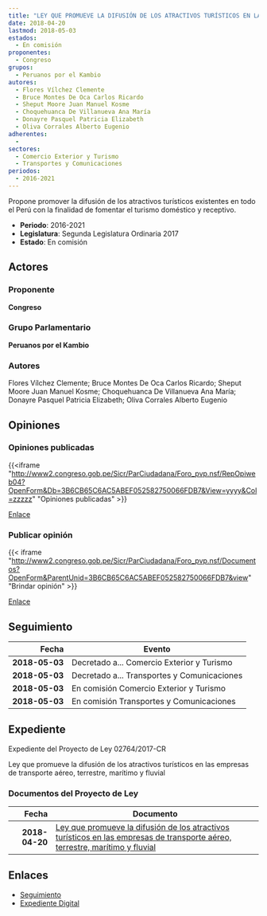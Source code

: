 ```yaml
---
title: "LEY QUE PROMUEVE LA DIFUSIÓN DE LOS ATRACTIVOS TURÍSTICOS EN LAS EMPRESAS DE TRANSPORTE AÉREO, TERRESTRE, MARÍTIMO Y FLUVIAL"
date: 2018-04-20
lastmod: 2018-05-03
estados: 
  - En comisión
proponentes: 
  - Congreso
grupos: 
  - Peruanos por el Kambio
autores: 
  - Flores Vílchez Clemente
  - Bruce Montes De Oca Carlos Ricardo
  - Sheput Moore Juan Manuel Kosme
  - Choquehuanca De Villanueva Ana María
  - Donayre Pasquel Patricia Elizabeth
  - Oliva Corrales Alberto Eugenio
adherentes: 
  - 
sectores: 
  - Comercio Exterior y Turismo
  - Transportes y Comunicaciones
periodos: 
  - 2016-2021
---
```


Propone promover la difusión de los atractivos turísticos existentes en todo el Perú con la finalidad de fomentar el turismo doméstico y receptivo.

- **Periodo**: 2016-2021
- **Legislatura**: Segunda Legislatura Ordinaria 2017
- **Estado**: En comisión

## Actores

### Proponente

**Congreso**

### Grupo Parlamentario

**Peruanos por el Kambio**

### Autores

Flores Vílchez Clemente; Bruce Montes De Oca Carlos Ricardo; Sheput Moore Juan Manuel Kosme; Choquehuanca De Villanueva Ana María; Donayre Pasquel Patricia Elizabeth; Oliva Corrales Alberto Eugenio


## Opiniones

### Opiniones publicadas

{{<iframe "http://www2.congreso.gob.pe/Sicr/ParCiudadana/Foro_pvp.nsf/RepOpiweb04?OpenForm&Db=3B6CB65C6AC5ABEF052582750066FDB7&View=yyyy&Col=zzzzz" "Opiniones publicadas" >}}

[Enlace](http://www2.congreso.gob.pe/Sicr/ParCiudadana/Foro_pvp.nsf/RepOpiweb04?OpenForm&Db=3B6CB65C6AC5ABEF052582750066FDB7&View=yyyy&Col=zzzzz)
### Publicar opinión

{{< iframe "http://www2.congreso.gob.pe/Sicr/ParCiudadana/Foro_pvp.nsf/Documentos?OpenForm&ParentUnid=3B6CB65C6AC5ABEF052582750066FDB7&view" "Brindar opinión" >}}

[Enlace](http://www2.congreso.gob.pe/Sicr/ParCiudadana/Foro_pvp.nsf/Documentos?OpenForm&ParentUnid=3B6CB65C6AC5ABEF052582750066FDB7&view)

## Seguimiento

| Fecha | Evento |
|------:|--------|
| **2018-05-03** | Decretado a... Comercio Exterior y Turismo|
| **2018-05-03** | Decretado a... Transportes y Comunicaciones|
| **2018-05-03** | En comisión Comercio Exterior y Turismo|
| **2018-05-03** | En comisión Transportes y Comunicaciones|


## Expediente

Expediente del Proyecto de Ley 02764/2017-CR

Ley que promueve la difusión de los atractivos turísticos en las empresas de transporte aéreo, terrestre, marítimo y fluvial


### Documentos del Proyecto de Ley

| Fecha | Documento |
|------:|--------|
| **2018-04-20** | [Ley que promueve la difusión de los atractivos turísticos en las empresas de transporte aéreo, terrestre, marítimo y fluvial](http://www.leyes.congreso.gob.pe/Documentos/2016_2021/Proyectos_de_Ley_y_de_Resoluciones_Legislativas/PL0276420180420.pdf) |

## Enlaces 

- [Seguimiento](http://www2.congreso.gob.pehttp://www2.congreso.gob.pe/Sicr/TraDocEstProc/CLProLey2016.nsf/f7fff46988ca05b1052578e100829cc7/1ec1a01d8a99e94005258275007e391a?OpenDocument)
- [Expediente Digital](http://www2.congreso.gob.pehttp://www2.congreso.gob.pe/Sicr/TraDocEstProc/CLProLey2016.nsf/f7fff46988ca05b1052578e100829cc7/1ec1a01d8a99e94005258275007e391a?OpenDocument&Click=05257FB7005EB655.eb71d0cf91d8294e05256cdf006b5706/$Body/0.1C6C)
